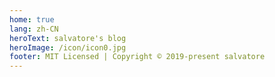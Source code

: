 ```yaml
---
home: true
lang: zh-CN
heroText: salvatore's blog
heroImage: /icon/icon0.jpg
footer: MIT Licensed | Copyright © 2019-present salvatore
---
```


<script>

export default {
  mounted () {
    this.rotateImg()
  },
  methods: {
    rotateImg() {
      const imgEle = document.querySelector('.hero>img')
      imgEle.addEventListener('mousemove', function() {
        this.classList.add('rotate')
      })
      imgEle.addEventListener('mouseleave', function() {
        this.classList.remove('rotate')
      })
    }
  }
}
</script>

<style>
  html, body { scroll-behavior:smooth; }
  .hero>img {
    width: 200px;
    height: 200px;
    object-fit:cover;
    border-radius: 50%;
    transition: transform .5s;
    cursor: pointer;
  }
  .rotate {
    transform: scale(1.2) rotate(360deg);
  }
  .footer {
    position: fixed;
    bottom: 0;
    left: 0;
    font-size: 1vw;
    width: 100vw;
    padding: 2.5rem 0 !important;

  }
</style>
